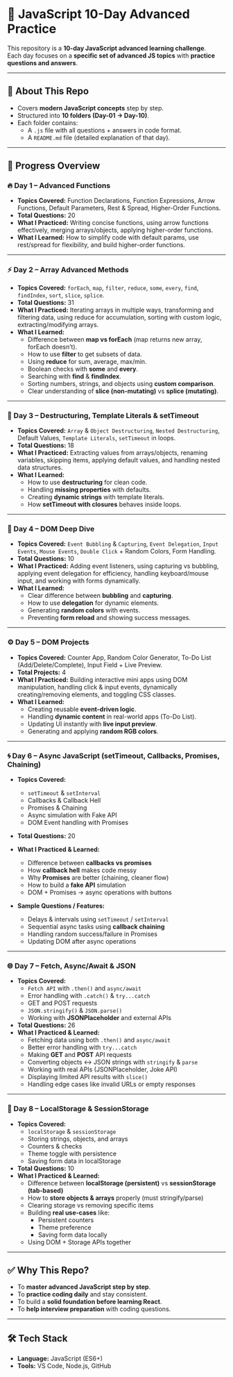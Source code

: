 # 🚀 JavaScript 10-Day Advanced Practice

This repository is a **10-day JavaScript advanced learning challenge**.  
Each day focuses on a **specific set of advanced JS topics** with **practice questions and answers**.

---

## 📘 About This Repo
- Covers **modern JavaScript concepts** step by step.  
- Structured into **10 folders (Day-01 → Day-10)**.  
- Each folder contains:
  - A `.js` file with all questions + answers in code format.
  - A `README.md` file (detailed explanation of that day).

---

## 📅 Progress Overview

### 🔥 Day 1 – Advanced Functions
- **Topics Covered:** Function Declarations, Function Expressions, Arrow Functions, Default Parameters, Rest & Spread, Higher-Order Functions.  
- **Total Questions:** 20  
- **What I Practiced:** Writing concise functions, using arrow functions effectively, merging arrays/objects, applying higher-order functions.  
- **What I Learned:** How to simplify code with default params, use rest/spread for flexibility, and build higher-order functions.

---

### ⚡ Day 2 – Array Advanced Methods
- **Topics Covered:** `forEach`, `map`, `filter`, `reduce`, `some`, `every`, `find`, `findIndex`, `sort`, `slice`, `splice`.  
- **Total Questions:** 31
- **What I Practiced:** Iterating arrays in multiple ways, transforming and filtering data, using reduce for accumulation, sorting with custom logic, extracting/modifying arrays.  
- **What I Learned:**  
  - Difference between **map vs forEach** (map returns new array, forEach doesn’t).  
  - How to use **filter** to get subsets of data.  
  - Using **reduce** for sum, average, max/min.  
  - Boolean checks with **some** and **every**.  
  - Searching with **find** & **findIndex**.  
  - Sorting numbers, strings, and objects using **custom comparison**.  
  - Clear understanding of **slice (non-mutating)** vs **splice (mutating)**.

---

### 📘 Day 3 – Destructuring, Template Literals & setTimeout
- **Topics Covered:** `Array` & `Object Destructuring`, `Nested Destructuring`, Default Values, `Template Literals`, `setTimeout` in loops.  
- **Total Questions:** 18  
- **What I Practiced:** Extracting values from arrays/objects, renaming variables, skipping items, applying default values, and handling nested data structures.  
- **What I Learned:**  
  - How to use **destructuring** for clean code.  
  - Handling **missing properties** with defaults.  
  - Creating **dynamic strings** with template literals.  
  - How **setTimeout with closures** behaves inside loops.  

---

### 🎯 Day 4 – DOM Deep Dive
- **Topics Covered:** `Event Bubbling` & `Capturing`, `Event Delegation`, `Input Events`, `Mouse Events`, `Double Click` + Random Colors, Form Handling.  
- **Total Questions:** 10  
- **What I Practiced:** Adding event listeners, using capturing vs bubbling, applying event delegation for efficiency, handling keyboard/mouse input, and working with forms dynamically.  
- **What I Learned:**  
  - Clear difference between **bubbling** and **capturing**.  
  - How to use **delegation** for dynamic elements.  
  - Generating **random colors** with events.  
  - Preventing **form reload** and showing success messages.  

---

### ⚙️ Day 5 – DOM Projects
- **Topics Covered:** Counter App, Random Color Generator, To-Do List (Add/Delete/Complete), Input Field + Live Preview.  
- **Total Projects:** 4  
- **What I Practiced:** Building interactive mini apps using DOM manipulation, handling click & input events, dynamically creating/removing elements, and toggling CSS classes.  
- **What I Learned:**  
  - Creating reusable **event-driven logic**.  
  - Handling **dynamic content** in real-world apps (To-Do List).  
  - Updating UI instantly with **live input preview**.  
  - Generating and applying **random RGB colors**.  

---

### 🌀 Day 6 – Async JavaScript (setTimeout, Callbacks, Promises, Chaining)
- **Topics Covered:**  
  - `setTimeout` & `setInterval`  
  - Callbacks & Callback Hell  
  - Promises & Chaining  
  - Async simulation with Fake API  
  - DOM Event handling with Promises
- **Total Questions:** 20  
- **What I Practiced & Learned:**  
  - Difference between **callbacks vs promises**  
  - How **callback hell** makes code messy  
  - Why **Promises** are better (chaining, cleaner flow)  
  - How to build a **fake API** simulation  
  - DOM + Promises → async operations with buttons  

- **Sample Questions / Features:**  
  - Delays & intervals using `setTimeout` / `setInterval`  
  - Sequential async tasks using **callback chaining**  
  - Handling random success/failure in Promises  
  - Updating DOM after async operations  

---

### 🌐 Day 7 – Fetch, Async/Await & JSON
- **Topics Covered:**  
  - `Fetch API` with `.then()` and `async/await`  
  - Error handling with `.catch()` & `try...catch`  
  - GET and POST requests  
  - `JSON.stringify()` & `JSON.parse()`  
  - Working with **JSONPlaceholder** and external APIs  
- **Total Questions:** 26  
- **What I Practiced & Learned:**  
  - Fetching data using both `.then()` and `async/await`  
  - Better error handling with `try...catch`  
  - Making **GET** and **POST** API requests  
  - Converting objects ↔ JSON strings with `stringify` & `parse`  
  - Working with real APIs (JSONPlaceholder, Joke API)  
  - Displaying limited API results with `slice()`  
  - Handling edge cases like invalid URLs or empty responses  

---

### 💾 Day 8 – LocalStorage & SessionStorage
- **Topics Covered:**  
  - `localStorage` & `sessionStorage`  
  - Storing strings, objects, and arrays  
  - Counters & checks  
  - Theme toggle with persistence  
  - Saving form data in localStorage  
- **Total Questions:** 10  
- **What I Practiced & Learned:**  
  - Difference between **localStorage (persistent)** vs **sessionStorage (tab-based)**  
  - How to **store objects & arrays** properly (must stringify/parse)  
  - Clearing storage vs removing specific items  
  - Building **real use-cases** like:  
    - Persistent counters  
    - Theme preference  
    - Saving form data locally  
  - Using DOM + Storage APIs together  

---

## ✅ Why This Repo?
- To **master advanced JavaScript step by step**.  
- To **practice coding daily** and stay consistent.  
- To build a **solid foundation before learning React**.  
- To **help interview preparation** with coding questions.

---

## 🛠️ Tech Stack
- **Language:** JavaScript (ES6+)  
- **Tools:** VS Code, Node.js, GitHub  
